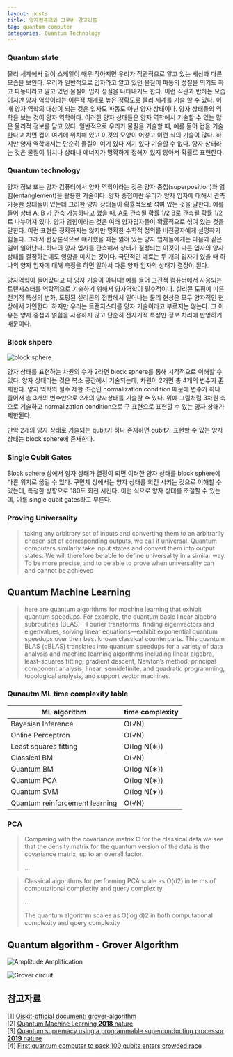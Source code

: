 ```yaml
---
layout: posts
title: 양자컴퓨터와 그로버 알고리즘
tag: quantum computer
categories: Quantum Technology
---
```


### Quantum state

물리 세계에서 길이 스케일이 매우 작아지면 우리가 직관적으로 알고 있는 세상과 다른 모습을 보인다. 우리가 일반적으로 입자라고 알고 있던 물질이 파동의 성질을 띄기도 하고 파동이라고 알고 있던 물질이 입자 성질을 나타내기도 한다. 이런 직관과 반하는 모습이지만 양자 역학이라는 이론적 체계로 높은 정확도로 물리 세계를 기술 할 수 있다. 이때 양자 역학의 대상이 되는 것은 입자도 파동도 아닌 양자 상태이다. 양자 상태들의 역학을 보는 것이 양자 역학이다. 이러한 양자 상태들은 양자 역학에서 기술할 수 있는 많은 물리적 정보를 담고 있다. 일반적으로 우리가 물질을 기술할 때, 예를 들어 컵을 기술한다고 치면 컵이 여기에 위치해 있고 이것의 모양이 어떻고 이런 식의 기술이 많다. 하지만 양자 역학에서는 단순히 물질이 여기 있다 저기 있다 기술할 수 없다. 양자 상태라는 것은 물질이 위치나 상태나 에너지가 명확하게 정해져 있지 않아서 확률로 표현한다.


### Quantum technology

양자 정보 또는 양자 컴퓨터에서 양자 역학이라는 것은 양자 중첩(superposition)과 얽힘(entanglement)을 활용한 기술이다. 양자 중첩이란 우리가 양자 입자에 대해서 관측 가능한 상태들이 있는데 그러한 양자 상태들이 확률적으로 섞여 있는 것을 말한다. 예를 들어 상태 A, B 가 관측 가능하다고 했을 때, A로 관측될 확률 1/2 B로 관측될 확률 1/2로 나누어져 있다. 양자 얽힘이라는 것은 여러 양자입자들이 확률적으로 섞여 있는 것을 말한다. 이런 표현은 정확하지는 않지만 명확한 수학적 정의를 비전공자에게 설명하기 힘들다. 그래서 현상론적으로 얘기했을 때는 얽혀 있는 양자 입자들에게는 다음과 같은 일이 일어난다. 하나의 양자 입자를 관측해서 상태가 결정되는 이것이 다른 입자의 양자 상태를 결정하는데도 영향을 미치는 것이다. 극단적인 예로는 두 개의 입자기 있을 때 하나의 양자 입자에 대해 측정을 하면 알아서 다른 양자 입자의 상태가 결정이 된다.

양자역학이 들어갔다고 다 양자 기술이 아니다!
예를 들어 고전적 컴퓨터에서 사용되는 트랜지스터를 역학적으로 기술하기 위해서 양자역학이 필수적이다. 실리콘 도핑에 따른 전기적 특성의 변화, 도핑된 실리콘의 접합에서 일어나는 물리 현상은 모두 양자적인 현상에서 기인한다. 하지만 우리는 트랜지스터를 양자 기술이라고 부르지는 않는다. 그 이유는 양자 중첩과 얽힘을 사용하지 않고 단순히 전자기적 특성만 정보 처리에 반영하기 때문이다.

### Block shpere

![block sphere](https://upload.wikimedia.org/wikipedia/commons/6/6b/Bloch_sphere.svg)

양자 상태를 표현하는 차원의 수가 2라면 block sphere를 통해 시각적으로 이해할 수 있다. 양자 상태라는 것은 복소 공간에서 기술되는데, 차원이 2개면 총 4개의 변수가 존재한다. 양자 역학의 필수 제한 조건인 normalization condition 때문에 변수가 하나 줄어서 총 3개의 변수만으로 2개의 양자상태를 기술할 수 있다. 위에 그림처럼 3차원 축으로 기술하고 normalization condition으로 구 표현으로 표현할 수 있는 양자 상태가 제한된다.

만약 2개의 양자 상태로 기술되는 qubit가 하나 존재하면 qubit가 표현할 수 있는 양자 상태는 block sphere에 존재한다.

### Single Qubit Gates

Block sphere 상에서 양자 상태가 결정이 되면 이러한 양자 상태를 block sphere에 다른 위치로 옮길 수 있다. 구면체 상에서는 양자 상태를 회전 시키는 것으로 이해할 수 있는데, 특정한 방향으로 180도 회전 시킨다. 이런 식으로 양자 상태를 조절할 수 있는데, 이를 single qubit gates라고 부른다.

### Proving Universality

> taking any arbitrary set of inputs and converting them to an arbitrarily chosen set of corresponding outputs, we call it universal.
> Quantum computers similarly take input states and convert them into output states. We will therefore be able to define universality in a similar way.
> To be more precise, and to be able to prove when universality can and cannot be achieved


## Quantum Machine Learning

> here are quantum algorithms for
machine learning that exhibit quantum speedups. For example, the
quantum basic linear algebra subroutines (BLAS)—Fourier transforms, finding eigenvectors and eigenvalues, solving linear equations—exhibit exponential
quantum speedups over their best known classical counterparts. This
quantum BLAS (qBLAS) translates into quantum speedups for a variety of data
analysis and machine learning algorithms including linear algebra, least-squares
fitting, gradient descent, Newton’s method, principal component analysis, linear,
semidefinite, and quadratic programming, topological analysis, and support
vector machines.

### Qunautm ML time complexity table

| ML algorithm                   | time complexity |
|--------------------------------|-----------------|
| Bayesian Inference             | O(√N)           |
| Online Perceptron              | O(√N)           |
| Least squares fitting          | O(log N(∗))     |
| Classical BM                   | O(√N)           |
| Quantum BM                     | O(log N(∗))     |
| Quantum PCA                    | O(log N(∗))     |
| Quantum SVM                    | O(log N(∗))     |
| Quantum reinforcement learning | O(√N)           |

### PCA

> Comparing with the covariance matrix C for the classical data we see that the
density matrix for the quantum version of the data is the covariance matrix,
up to an overall factor.
>
> ...

>Classical algorithms for performing PCA scale as O(d2) in terms of computational complexity and query complexity.
>
> ...
>
>The quantum algorithm scales as O(log d)2 in both computational complexity and query complexity


## Quantum algorithm - Grover Algorithm

![Amplitude Amplification](https://qiskit.org/textbook/ch-algorithms/images/grover_step3.jpg)

![Grover circuit](https://qiskit.org/textbook/ch-algorithms/images/grover_circuit_high_level.png)

## 참고자료
[1] [Qiskit-official document: grover-algorithm](https://qiskit.org/textbook/ch-algorithms/grover.html)<br>
[2] [Quantum Machine Learning **2018** nature](https://arxiv.org/pdf/1611.09347.pdf)<br>
[3] [Quantum supremacy using a programmable superconducting processor **2019** nature](https://www.nature.com/articles/s41586-019-1666-5)<br>
[4] [First quantum computer to pack 100 qubits enters crowded race](https://www.nature.com/articles/d41586-021-03476-5)
